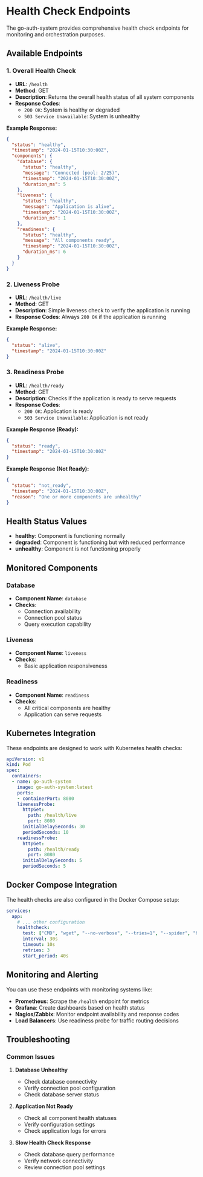 # Health Check Endpoints

The go-auth-system provides comprehensive health check endpoints for monitoring and orchestration purposes.

## Available Endpoints

### 1. Overall Health Check
- **URL**: `/health`
- **Method**: GET
- **Description**: Returns the overall health status of all system components
- **Response Codes**:
  - `200 OK`: System is healthy or degraded
  - `503 Service Unavailable`: System is unhealthy

**Example Response:**
```json
{
  "status": "healthy",
  "timestamp": "2024-01-15T10:30:00Z",
  "components": {
    "database": {
      "status": "healthy",
      "message": "Connected (pool: 2/25)",
      "timestamp": "2024-01-15T10:30:00Z",
      "duration_ms": 5
    },
    "liveness": {
      "status": "healthy",
      "message": "Application is alive",
      "timestamp": "2024-01-15T10:30:00Z",
      "duration_ms": 1
    },
    "readiness": {
      "status": "healthy",
      "message": "All components ready",
      "timestamp": "2024-01-15T10:30:00Z",
      "duration_ms": 6
    }
  }
}
```

### 2. Liveness Probe
- **URL**: `/health/live`
- **Method**: GET
- **Description**: Simple liveness check to verify the application is running
- **Response Codes**: Always `200 OK` if the application is running

**Example Response:**
```json
{
  "status": "alive",
  "timestamp": "2024-01-15T10:30:00Z"
}
```

### 3. Readiness Probe
- **URL**: `/health/ready`
- **Method**: GET
- **Description**: Checks if the application is ready to serve requests
- **Response Codes**:
  - `200 OK`: Application is ready
  - `503 Service Unavailable`: Application is not ready

**Example Response (Ready):**
```json
{
  "status": "ready",
  "timestamp": "2024-01-15T10:30:00Z"
}
```

**Example Response (Not Ready):**
```json
{
  "status": "not_ready",
  "timestamp": "2024-01-15T10:30:00Z",
  "reason": "One or more components are unhealthy"
}
```

## Health Status Values

- **healthy**: Component is functioning normally
- **degraded**: Component is functioning but with reduced performance
- **unhealthy**: Component is not functioning properly

## Monitored Components

### Database
- **Component Name**: `database`
- **Checks**:
  - Connection availability
  - Connection pool status
  - Query execution capability

### Liveness
- **Component Name**: `liveness`
- **Checks**:
  - Basic application responsiveness

### Readiness
- **Component Name**: `readiness`
- **Checks**:
  - All critical components are healthy
  - Application can serve requests

## Kubernetes Integration

These endpoints are designed to work with Kubernetes health checks:

```yaml
apiVersion: v1
kind: Pod
spec:
  containers:
  - name: go-auth-system
    image: go-auth-system:latest
    ports:
    - containerPort: 8080
    livenessProbe:
      httpGet:
        path: /health/live
        port: 8080
      initialDelaySeconds: 30
      periodSeconds: 10
    readinessProbe:
      httpGet:
        path: /health/ready
        port: 8080
      initialDelaySeconds: 5
      periodSeconds: 5
```

## Docker Compose Integration

The health checks are also configured in the Docker Compose setup:

```yaml
services:
  app:
    # ... other configuration
    healthcheck:
      test: ["CMD", "wget", "--no-verbose", "--tries=1", "--spider", "http://localhost:8080/health"]
      interval: 30s
      timeout: 10s
      retries: 3
      start_period: 40s
```

## Monitoring and Alerting

You can use these endpoints with monitoring systems like:

- **Prometheus**: Scrape the `/health` endpoint for metrics
- **Grafana**: Create dashboards based on health status
- **Nagios/Zabbix**: Monitor endpoint availability and response codes
- **Load Balancers**: Use readiness probe for traffic routing decisions

## Troubleshooting

### Common Issues

1. **Database Unhealthy**
   - Check database connectivity
   - Verify connection pool configuration
   - Check database server status

2. **Application Not Ready**
   - Check all component health statuses
   - Verify configuration settings
   - Check application logs for errors

3. **Slow Health Check Response**
   - Check database query performance
   - Verify network connectivity
   - Review connection pool settings